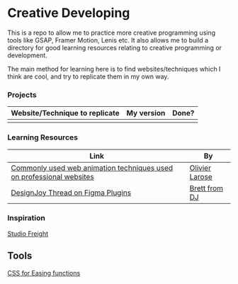 # Creative Developing

This is a repo to allow me to practice more creative programming using  tools like GSAP, Framer Motion, Lenis etc.
It also allows me to build a directory for good learning resources relating to creative programming or development.

The main method for learning here is to find websites/techniques which I think are cool, and try to replicate them in my own way.

### Projects

| Website/Technique to replicate | My version | Done?
|--|--|--
|  |  | 


### Learning Resources
|Link|By
|--|--|
|  [Commonly used web animation techniques used on professional websites](https://www.youtube.com/watch?v=9eHEOAn2FOA) |[Olivier Larose](https://github.com/olivierlarose) 
|[DesignJoy Thread on Figma Plugins](https://x.com/BrettFromDJ/status/1800977158942359583)|[Brett from DJ](https://www.designjoy.co/)

### Inspiration

[Studio Freight](https://studiofreight.com/)

## Tools

[CSS for Easing functions](https://easings.net/)
